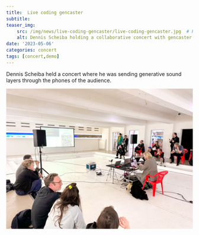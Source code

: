 ```yaml
---
title:  Live coding gencaster
subtitle:
teaser_img:
    src: /img/news/live-coding-gencaster/live-coding-gencaster.jpg  # Put images somewhere in /public/img/
    alt: Dennis Scheiba holding a collaborative concert with gencaster
date: '2023-05-06'
categories: concert
tags: [concert,demo]
---
```


Dennis Scheiba held a concert where he was sending generative sound layers through the phones of the audience.

![slide](/img/news/live-coding-gencaster/live-coding-gencaster.jpg)



